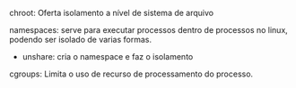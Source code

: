 chroot: Oferta isolamento a nível de sistema de arquivo

namespaces: serve para executar processos dentro de processos no linux, podendo ser isolado de varias formas.

- unshare: cria o namespace e faz o isolamento

cgroups: Limita o uso de recurso de processamento do processo.